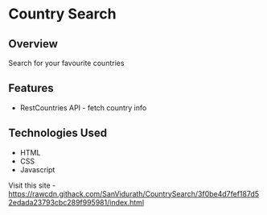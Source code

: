 # Country Search

## Overview
Search for your favourite countries

## Features
* RestCountries API - fetch country info

## Technologies Used
* HTML
* CSS
* Javascript

Visit this site - https://rawcdn.githack.com/SanVidurath/CountrySearch/3f0be4d7fef187d52edada23793cbc289f995981/index.html
